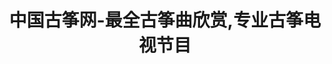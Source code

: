 ---
description: 还有古筝版的“小苹果”？
layout: post
results:
- primaryGenreName: Music
  version: '1.0'
  artworkUrl100: http://a93.phobos.apple.com/us/r30/Purple4/v4/1f/dc/3d/1fdc3d99-b1b9-14f6-bf65-871938f95165/pr_source.png?downloadKey=1420457230_ff761e285943df79f39346de13d44c5b
  trackViewUrl: https://itunes.apple.com/cn/app/zhong-guo-gu-zheng-wang-zui/id918351022?mt=8&uo=4
  artworkUrl60: http://a1139.phobos.apple.com/us/r30/Purple3/v4/87/d7/4b/87d74b1d-dc86-724e-60c1-a93814c27e76/icon57.png
  userRatingCountForCurrentVersion: 11
  minimumOsVersion: '6.0'
  sellerName: Liu Heng
  supportedDevices:
  - iPhone5c
  - iPodTouchourthGen
  - iPadThirdGen
  - iPhone-3GS
  - iPodTouchFifthGen
  - iPhone4
  - iPhone5
  - iPad2Wifi
  - iPadFourthGen
  - iPadMini4G
  - iPad23G
  - iPadMini
  - iPadThirdGen4G
  - iPhone4S
  - iPadFourthGen4G
  - iPhone5s
  genres:
  - 音乐
  - 教育
  trackName: 中国古筝网-最全古筝曲欣赏,专业古筝电视节目
  description: "中国古筝网（guzheng.cn）出品。\n为你提供更加便捷、愉悦的古筝视听体验。国筝、雅乐、精致生活。\n\n 主要功能：\n【古筝曲】高品质曲库，更提供考级、传统流派、流行改编、主题古筝曲等即点即播。\n【曲谱】最全最专业的古筝曲谱库。\n【搜索】强大的搜索助你找到想听的曲，想弹的谱。\n【节目】中国古筝网独家制作11档专业的电视节目，及时更新及时收看，绝对沙发。\n【动态】每天为你推荐行业动态，一切尽在掌握。\n【收藏】轻松收藏你喜欢的内容，立刻云同步，随时都能找到。\n【下载】好音乐看的见，没有网络一样可以离线播放，把古筝装进口袋。\n【分享】把美好分享给你的朋友。\n\n......\n\n更多精彩等你去发现"
  price: 0
  trackId: 918351022
  releaseDate: '2014-11-21T19:14:48Z'
  advisories: &a []
  screenshotUrls:
  - http://a3.mzstatic.com/us/r30/Purple5/v4/0b/24/a2/0b24a28f-e478-b4e7-8181-03ff2f993e31/screen1136x1136.jpeg
  - http://a3.mzstatic.com/us/r30/Purple3/v4/52/9f/ba/529fba8c-02d1-c6f3-9a96-accc8dfaed01/screen1136x1136.jpeg
  - http://a2.mzstatic.com/us/r30/Purple3/v4/de/f9/75/def97583-ec21-e73a-22c9-e2894491af50/screen1136x1136.jpeg
  - http://a3.mzstatic.com/us/r30/Purple5/v4/e0/68/3a/e0683a3c-cd37-bbcf-b75a-97c91c431414/screen1136x1136.jpeg
  - http://a5.mzstatic.com/us/r30/Purple5/v4/86/07/b8/8607b800-982c-6bc7-f1b5-e579e2571779/screen1136x1136.jpeg
  artistViewUrl: https://itunes.apple.com/cn/artist/liu-heng/id918351021?uo=4
  primaryGenreId: 6011
  userRatingCount: 11
  averageUserRatingForCurrentVersion: 5
  kind: software
  fileSizeBytes: '7254965'
  bundleId: cn.guzheng.app
  trackContentRating: 4+
  artistName: Liu Heng
  contentAdvisoryRating: 4+
  isGameCenterEnabled: false
  trackCensoredName: 中国古筝网-最全古筝曲欣赏,专业古筝电视节目
  languageCodesISO2A:
  - EN
  averageUserRating: 5
  features: *a
  wrapperType: software
  artworkUrl512: http://a93.phobos.apple.com/us/r30/Purple4/v4/1f/dc/3d/1fdc3d99-b1b9-14f6-bf65-871938f95165/pr_source.png?downloadKey=1420457230_ff761e285943df79f39346de13d44c5b
  formattedPrice: 免费
  artistId: 918351021
  genreIds:
  - '6011'
  - '6017'
  currency: CNY
  ipadScreenshotUrls: *a
category: 音乐
tags: tag1
resultCount: 1
title: 中国古筝网-最全古筝曲欣赏,专业古筝电视节目

---